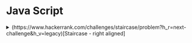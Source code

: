 # Java Script

<details><summary>(https://www.hackerrank.com/challenges/staircase/problem?h_r=next-challenge&h_v=legacy)[Staircase - right aligned]</summary>

- Consider a staircase of size :

```
   #
  ##
 ###
####
```

```scala
object Solution {
    
    def counts(a:Array[Int]): (Int, Int, Int) = {
        def counts(i:Int, pos:Int, neg:Int, zero:Int): (Int, Int, Int) =
            if (i >= a.length)
                (pos,neg,zero)
            else if (a(i) < 0)
                counts(i+1, pos, neg+1, zero)
            else if (a(i) > 0)
                counts(i+1, pos+1, neg, zero)
            else
                counts(i+1, pos, neg, zero+1)
                
        counts(0, 0, 0, 0)
    }
    
    def main(args: Array[String]) {
        val sc = new java.util.Scanner (System.in);
        var n = sc.nextInt();
        var arr = new Array[Int](n);
        for(arr_i <- 0 to n-1) {
           arr(arr_i) = sc.nextInt();
        }
        val (pos, neg, zero) = counts(arr)
        var dn : Double = n
        //println(pos/dn + "\n" + neg/dn + "\n" + zero/dn) 
        printf("%.6f\n%.6f\n%.6f\n", pos/dn, neg/dn, zero/dn)         
    }
}

```

</details>
